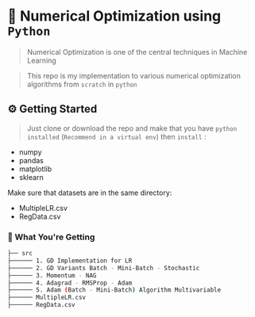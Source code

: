 # 🚀 Numerical Optimization using `Python`


> Numerical Optimization is one of the central techniques in Machine Learning

> This repo is my implementation to various numerical optimization algorithms from `scratch` in `python` 

## ⚙️ Getting Started

> Just clone or download the repo and make that you have `python installed` (`Recommend in a virtual env`) then `install` :

* numpy
* pandas
* matplotlib
* sklearn

Make sure that datasets are in the same directory: 

* MultipleLR.csv
* RegData.csv


### 💁 What You're Getting
```bash
├── src
├────── 1. GD Implementation for LR
├────── 2. GD Variants Batch - Mini-Batch - Stochastic
├────── 3. Momentum - NAG
├────── 4. Adagrad - RMSProp - Adam
├────── 5. Adam (Batch - Mini-Batch) Algorithm Multivariable
├────── MultipleLR.csv
├────── RegData.csv
```
